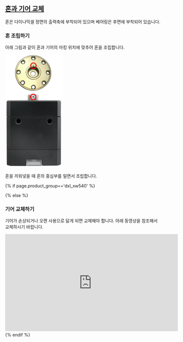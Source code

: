 ## [혼과 기어 교체](#혼과-기어-교체)

혼은 다이나믹셀 정면의 출력축에 부착되어 있으며 베어링은 후면에 부착되어 있습니다.

### 혼 조립하기

아래 그림과 같이 혼과 기어의 마킹 위치에 맞추어 혼을 조립합니다.

![](/assets/images/dxl/x/x430_marking.png)

혼을 끼워넣을 때 혼의 중심부를 밀면서 조립합니다.

{% if page.product_group=='dxl_xw540' %}

{% else %}
### 기어 교체하기

기어가 손상되거나 오랜 사용으로 닳게 되면 교체해야 합니다.
아래 동영상을 참조해서 교체하시기 바랍니다.

<iframe width="560" height="315" src="https://www.youtube.com/embed/wKxcZNMrrCQ" frameborder="0" allow="autoplay; encrypted-media" allowfullscreen></iframe>
{% endif %}
